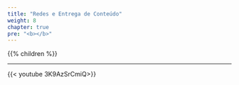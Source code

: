 ```yaml
---
title: "Redes e Entrega de Conteúdo"
weight: 8
chapter: true
pre: "<b></b>"
---
```


{{% children  %}}


---

{{< youtube 3K9AzSrCmiQ>}}


